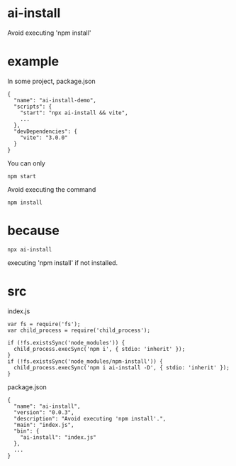 # ai-install
Avoid executing 'npm install'
# example
In some project, package.json
```
{
  "name": "ai-install-demo",
  "scripts": {
    "start": "npx ai-install && vite",
    ...
  },
  "devDependencies": {
    "vite": "3.0.0"
  }
}
```
You can only 
```
npm start
```
Avoid executing the command
```
npm install
```
# because
```
npx ai-install
```
executing 'npm install' if not installed.
# src
index.js
```
var fs = require('fs');
var child_process = require('child_process');

if (!fs.existsSync('node_modules')) {
  child_process.execSync('npm i', { stdio: 'inherit' });
}
if (!fs.existsSync('node_modules/npm-install')) {
  child_process.execSync('npm i ai-install -D', { stdio: 'inherit' });
}
```
package.json
```
{
  "name": "ai-install",
  "version": "0.0.3",
  "description": "Avoid executing 'npm install'.",
  "main": "index.js",
  "bin": {
    "ai-install": "index.js"
  },
  ...
}
```
